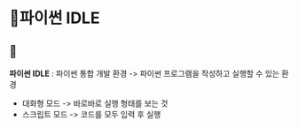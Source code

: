 # 📝파이썬 IDLE
## 📖
**파이썬 IDLE** : 파이썬 통합 개발 환경
   -> 파이썬 프로그램을 작성하고 실행할 수 있는 환경 
                        
- 대화형 모드 -> 바로바로 실행 형태를 보는 것                   
- 스크립트 모드 -> 코드를 모두 입력 후 실행
